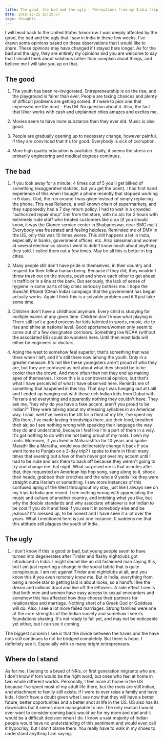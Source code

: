 ```yaml
---
title: The good, the bad and the ugly - Perceptions from my India trip
date: 2016-12-25 16:25:57
tags: thoughts
---
```

I will head back to the United States tomorrow. I was deeply affected by the good, the bad and the ugly that I saw in India in these few weeks. I've drawn some opinions based on these observations that I would like to share. These opinions may have changed if I stayed here longer. As for the bad and the ugly, they are entirely my opinions and you are welcome to say that I should think about solutions rather than complain about things, and believe me I will take you up on that.

<!-- more -->

## The good
1. The youth has been re-invigorated. Entrepreneurship is on the rise, and the playground is fairer than ever. People are taking chances and plenty of difficult problems are getting solved. If I were to pick one that impressed me the most - PayTM. No question about it. Also, the fact that Uber works with cash and unplanned cities amazes and excites me.

2. Movies seem to have more substance than they ever did. Music is also good.

3. People are gradually opening up to necessary change,  however painful, if they are convinced that it's for good.  Everybody is sick of corruption.

4. More high quality education is available. Sadly, it seems the stress on primarily engineering and medical degrees continues.

## The bad
1. If you look away for a minute, 4 times out of 5 you'll get bilked of something  (exaggerated statistic, but you get the point). I had first hand experience of this when I bought a phone recently that stopped working in 6 days. God, the run around I was given instead of simply replacing the phone. This was Reliance, a well known chain of supermarkets, and they supposedly had a 7 day return policy. I had to wait in a crowded "authorized repair shop" 5mi from the store, with no a/c for 2 hours with extremely rude staff who treated customers like crap (if you should know, it was the Gionee service center in Bhubaneswar, near BMC mall). Everybody was frustrated and feeling helpless. Reminded me of DMV in the US, only this was 10 times worse. This still happens a lot in India, especially in banks, government offices, etc. Also salesmen and women at several electronics stores I went to didn't know much about anything they sold. I called them out a few times. May be all this is better in big cities.

2. Many people still don't have pride in themselves, in their country and respect for their fellow human being. Because if they did, they wouldn't throw trash out on the streets, push and shove each other to get ahead in traffic or in a line at the bank. But seriously, the lack of sense of hygiene in some parts of big cities seriously bothers me. I hope the *Swachh Bharat* (Clean India) campaign that the government has begun actually works. Again I think this is a solvable problem and it'll just take some time.

3. Children don't have a childhood anymore. Every child is studying for multiple exams at any given time. Children don't know what playing is. There still isn't a good process for kids talented in sports, music, etc to rise and shine at national level. Good sportsmen/women only seem to come out of a few designated corridors. Something like NCAA (without the associated BS) could do wonders here. Until then most kids will either be engineers or doctors.

4. Aping the west to somehow feel superior, that's something that was there when I left, and it's still there now among the youth. Only in a greater measure. It's not like these youngsters aren't proud of who they are, but they are confused as hell about what they should be to be cooler than the crowd. And more often than not they end up making apes of themselves. I know this is a controversial opinion, but that's what I have perceived of what I have observed here. Reminds me of something that happened in this trip. That day I was hanging out at Lalit and I ended up hanging out with these rich Indian kids from Dubai with Ferraris and everything and apparently nothing they couldn't have. They ask me, "hey why do you have a fake accent, aren't you proud to be Indian?" They were talking about my stressing syllables in an American way. I said, well I've lived in the US for a third of my life, I've spent my 20s there, I've made lasting friendships there, ate their food, breathed their air, so I see nothing wrong with speaking their language the way they do and understand,  because I feel like I'm a part of them in a way. It's got nothing to do with me not being proud of my roots. I own my roots. Moreover, if you lived in Maharashtra for 10 years and spoke Marathi like a Maratha, would you deliberately change it back if you went home to Punjab on a 2-day trip? I spoke to them in Hindi many times that evening but a few of them never got over my accent until I had to be rude and ask them to back off because they weren't going to try and change me that night. What surprised me is that minutes after that, they requested an American hip hop song, sang along to it, shook their heads, grabbed their crotches and the whole 9 yards like they were straight outta Harlem or something. I saw more instances of this confused aping of the West throughout my stay, just like I always see on my trips to India and resent. I see nothing wrong with appreciating the music and culture of another country, and imbibing what you like, but why the double standards and why associate whatever is not Indian to be cool if you do it and fake if you see it in somebody else and be jealous? It's messed up, to be honest and I have seen it a lot over the years. What I mentioned here is just one instance. It saddens me that this attitude still plagues the youth of India.

## The ugly
1. I don't know if this is good or bad, but young people seem to have turned into degenerates after Tinder and flashy nightclubs got introduced in India. I might sound like an old fashioned man saying this,  but I am just reporting a change in the social fabric that is quite conspicuous. I am not against Tinder and nightclubs at all, and you know this if you even remotely know me. But in India, everything from being a movie star to getting laid is about looks, so a handful live the dream and millions drool and live off the leftovers. A side effect I see is that both men and women have easy access to sexual encounters and somehow this has affected how they choose their partners for relationships and marriage. Nothing short of a Greek God or Goddess will do. Also, I see a lot more failed marriages. Strong families were one of the core strengths of the Indian society and somehow I see its foundations shaking. It's not ready to fall yet, and may not be noticeable yet either,  but I can see it coming.

The biggest concern I see is that the divide between the haves and the have nots still continues to not be bridged completely. But there is hope. I definitely see it. Especially with so many bright entrepreneurs.

## Where do I stand
As for me, I belong to a breed of NRIs, or first generation migrants who are, I don't know if torn would be the right word, but ones who feel at home in two whole different worlds. Personally, I feel more at home in the US because I've spent most of my adult life there, but the roots are still Indian, and attachment to family still exists. If I were to ever raise a family and have kids, I don't have a doubt given what I see now that they will have a better future, better opportunities and a better shot at life in the US. US also has its downsides but it seems more manageable to me. The only reason I would ever want to consider coming back would be for my mom and dad and it would be a difficult decision when I do. I know a vast majority of Indian people would have no understanding of this sentiment and would even call it hypocrisy, but I don't blame them. You really have to walk in my shoes to understand anything I am saying.